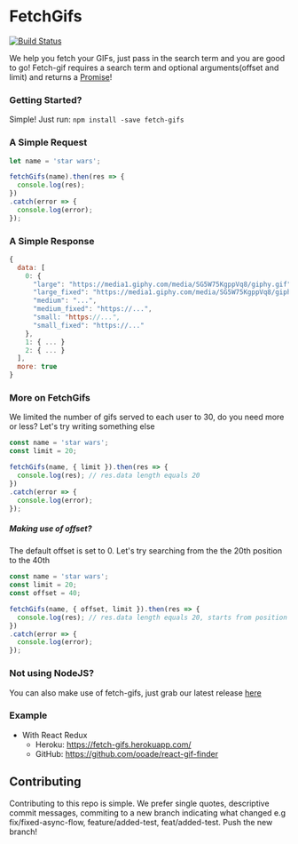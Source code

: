 # FetchGifs
[![Build Status](https://travis-ci.org/ooade/fetch-gifs.svg?branch=master)](https://travis-ci.org/ooade/fetch-gifs)

We help you fetch your GIFs, just pass in the search term and you are good to go!
Fetch-gif requires a search term and optional arguments(offset and limit) and returns a [Promise](https://developer.mozilla.org/en/docs/Web/JavaScript/Reference/Global_Objects/Promise)!

### Getting Started?
Simple! Just run:
`npm install -save fetch-gifs`

### A Simple Request
```js
let name = 'star wars';

fetchGifs(name).then(res => {
  console.log(res);
})
.catch(error => {
  console.log(error);
});
```

### A Simple Response
```js
{
  data: [
    0: {
      "large": "https://media1.giphy.com/media/SG5W75KgppVq8/giphy.gif",
      "large_fixed": "https://media1.giphy.com/media/SG5W75KgppVq8/giphy_s.gif",
      "medium": "...",
      "medium_fixed": "https://...",
      "small: "https://...",
      "small_fixed": "https://..."
    },
    1: { ... }
    2: { ... }
  ],
  more: true
}
```

### More on FetchGifs
We limited the number of gifs served to each user to 30, do you need more or less? Let's try writing something else
```js
const name = 'star wars';
const limit = 20;

fetchGifs(name, { limit }).then(res => {
  console.log(res); // res.data length equals 20
})
.catch(error => {
  console.log(error);
});
```

##### Making use of offset?
The default offset is set to 0. Let's try searching from the the 20th position to the 40th
```js
const name = 'star wars';
const limit = 20;
const offset = 40;

fetchGifs(name, { offset, limit }).then(res => {
  console.log(res); // res.data length equals 20, starts from position 20, stops at 40
})
.catch(error => {
  console.log(error);
});
```

### Not using NodeJS?
You can also make use of fetch-gifs, just grab our latest release [here](https://raw.githubusercontent.com/ooade/fetch-gifs/master/build/bundle.js)

### Example
- With React Redux
  - Heroku: https://fetch-gifs.herokuapp.com/
  - GitHub: https://github.com/ooade/react-gif-finder

## Contributing
Contributing to this repo is simple. We prefer single quotes, descriptive commit messages, commiting to a new branch indicating what changed e.g fix/fixed-async-flow, feature/added-test, feat/added-test. Push the new branch!
